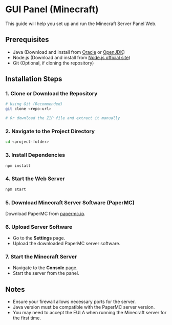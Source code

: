 # GUI Panel (Minecraft)

This guide will help you set up and run the Minecraft Server Panel Web.

## Prerequisites

- Java (Download and install from [Oracle](https://www.oracle.com/java/technologies/javase-jdk17-downloads.html) or [OpenJDK](https://openjdk.org/))
- Node.js (Download and install from [Node.js official site](https://nodejs.org/))
- Git (Optional, if cloning the repository)

## Installation Steps

### 1. Clone or Download the Repository

```sh
# Using Git (Recommended)
git clone <repo-url>

# Or download the ZIP file and extract it manually
```

### 2. Navigate to the Project Directory

```sh
cd <project-folder>
```

### 3. Install Dependencies

```sh
npm install
```

### 4. Start the Web Server

```sh
npm start
```

### 5. Download Minecraft Server Software (PaperMC)

Download PaperMC from [papermc.io](https://papermc.io/downloads).

### 6. Upload Server Software

- Go to the **Settings** page.
- Upload the downloaded PaperMC server software.

### 7. Start the Minecraft Server

- Navigate to the **Console** page.
- Start the server from the panel.

## Notes

- Ensure your firewall allows necessary ports for the server.
- Java version must be compatible with the PaperMC server version.
- You may need to accept the EULA when running the Minecraft server for the first time.


